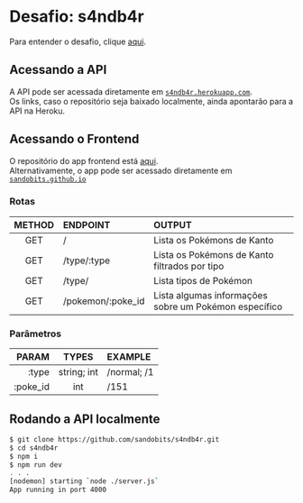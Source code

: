 # Desafio: s4ndb4r

Para entender o desafio, clique [aqui](https://ps-mercadou.firebaseapp.com/).

## Acessando a API

A API pode ser acessada diretamente em [`s4ndb4r.herokuapp.com`](https://s4ndb4r.herokuapp.com).  
Os links, caso o repositório seja baixado localmente, ainda apontarão para a API na Heroku.  

## Acessando o Frontend

O repositório do app frontend está [aqui](https://github.com/sandobits/s4ndb4r-react).  
Alternativamente, o app pode ser acessado diretamente em [`sandobits.github.io`](https://sandobits.github.io)

### Rotas

  METHOD |ENDPOINT            | OUTPUT  |
:-------:|:-------------------|:--      |
GET      | /                  | Lista os Pokémons de Kanto
GET      | /type/:type        | Lista os Pokémons de Kanto filtrados por tipo
GET      | /type/             | Lista tipos de Pokémon
GET      | /pokemon/:poke_id  | Lista algumas informações sobre um Pokémon específico

### Parâmetros

PARAM     | TYPES         | EXAMPLE
---------:|:-------------:|:--
:type     | string; int   | /normal; /1
:poke_id  | int           | /151

## Rodando a API localmente

```sh
$ git clone https://github.com/sandobits/s4ndb4r.git
$ cd s4ndb4r
$ npm i
$ npm run dev
. . .
[nodemon] starting `node ./server.js`
App running in port 4000
```

